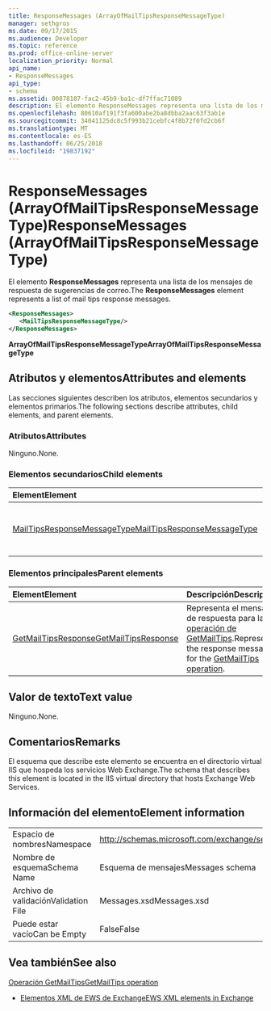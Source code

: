 ```yaml
---
title: ResponseMessages (ArrayOfMailTipsResponseMessageType)
manager: sethgros
ms.date: 09/17/2015
ms.audience: Developer
ms.topic: reference
ms.prod: office-online-server
localization_priority: Normal
api_name:
- ResponseMessages
api_type:
- schema
ms.assetid: 00878187-fac2-45b9-ba1c-df7ffac71089
description: El elemento ResponseMessages representa una lista de los mensajes de respuesta de sugerencias de correo.
ms.openlocfilehash: 80610af191f3fa600abe2ba8dbba2aac63f3ab1e
ms.sourcegitcommit: 34041125dc8c5f993b21cebfc4f8b72f0fd2cb6f
ms.translationtype: MT
ms.contentlocale: es-ES
ms.lasthandoff: 06/25/2018
ms.locfileid: "19837192"
---
```

# <a name="responsemessages-arrayofmailtipsresponsemessagetype"></a><span data-ttu-id="e0d5a-103">ResponseMessages (ArrayOfMailTipsResponseMessageType)</span><span class="sxs-lookup"><span data-stu-id="e0d5a-103">ResponseMessages (ArrayOfMailTipsResponseMessageType)</span></span>

<span data-ttu-id="e0d5a-104">El elemento **ResponseMessages** representa una lista de los mensajes de respuesta de sugerencias de correo.</span><span class="sxs-lookup"><span data-stu-id="e0d5a-104">The **ResponseMessages** element represents a list of mail tips response messages.</span></span> 
  
```XML
<ResponseMessages>
   <MailTipsResponseMessageType/>
</ResponseMessages>
```

 <span data-ttu-id="e0d5a-105">**ArrayOfMailTipsResponseMessageType**</span><span class="sxs-lookup"><span data-stu-id="e0d5a-105">**ArrayOfMailTipsResponseMessageType**</span></span>
## <a name="attributes-and-elements"></a><span data-ttu-id="e0d5a-106">Atributos y elementos</span><span class="sxs-lookup"><span data-stu-id="e0d5a-106">Attributes and elements</span></span>

<span data-ttu-id="e0d5a-107">Las secciones siguientes describen los atributos, elementos secundarios y elementos primarios.</span><span class="sxs-lookup"><span data-stu-id="e0d5a-107">The following sections describe attributes, child elements, and parent elements.</span></span>
  
### <a name="attributes"></a><span data-ttu-id="e0d5a-108">Atributos</span><span class="sxs-lookup"><span data-stu-id="e0d5a-108">Attributes</span></span>

<span data-ttu-id="e0d5a-109">Ninguno.</span><span class="sxs-lookup"><span data-stu-id="e0d5a-109">None.</span></span>
  
### <a name="child-elements"></a><span data-ttu-id="e0d5a-110">Elementos secundarios</span><span class="sxs-lookup"><span data-stu-id="e0d5a-110">Child elements</span></span>

|<span data-ttu-id="e0d5a-111">**Element**</span><span class="sxs-lookup"><span data-stu-id="e0d5a-111">**Element**</span></span>|<span data-ttu-id="e0d5a-112">**Descripción**</span><span class="sxs-lookup"><span data-stu-id="e0d5a-112">**Description**</span></span>|
|:-----|:-----|
|[<span data-ttu-id="e0d5a-113">MailTipsResponseMessageType</span><span class="sxs-lookup"><span data-stu-id="e0d5a-113">MailTipsResponseMessageType</span></span>](mailtipsresponsemessagetype.md) <br/> |<span data-ttu-id="e0d5a-114">Representa la configuración de sugerencias de correo.</span><span class="sxs-lookup"><span data-stu-id="e0d5a-114">Represents mail tips settings.</span></span>  <br/> |
   
### <a name="parent-elements"></a><span data-ttu-id="e0d5a-115">Elementos principales</span><span class="sxs-lookup"><span data-stu-id="e0d5a-115">Parent elements</span></span>

|<span data-ttu-id="e0d5a-116">**Element**</span><span class="sxs-lookup"><span data-stu-id="e0d5a-116">**Element**</span></span>|<span data-ttu-id="e0d5a-117">**Descripción**</span><span class="sxs-lookup"><span data-stu-id="e0d5a-117">**Description**</span></span>|
|:-----|:-----|
|[<span data-ttu-id="e0d5a-118">GetMailTipsResponse</span><span class="sxs-lookup"><span data-stu-id="e0d5a-118">GetMailTipsResponse</span></span>](getmailtipsresponse.md) <br/> |<span data-ttu-id="e0d5a-119">Representa el mensaje de respuesta para la [operación de GetMailTips](getmailtips-operation.md).</span><span class="sxs-lookup"><span data-stu-id="e0d5a-119">Represents the response message for the [GetMailTips operation](getmailtips-operation.md).</span></span>  <br/> |
   
## <a name="text-value"></a><span data-ttu-id="e0d5a-120">Valor de texto</span><span class="sxs-lookup"><span data-stu-id="e0d5a-120">Text value</span></span>

<span data-ttu-id="e0d5a-121">Ninguno.</span><span class="sxs-lookup"><span data-stu-id="e0d5a-121">None.</span></span>
  
## <a name="remarks"></a><span data-ttu-id="e0d5a-122">Comentarios</span><span class="sxs-lookup"><span data-stu-id="e0d5a-122">Remarks</span></span>

<span data-ttu-id="e0d5a-123">El esquema que describe este elemento se encuentra en el directorio virtual IIS que hospeda los servicios Web Exchange.</span><span class="sxs-lookup"><span data-stu-id="e0d5a-123">The schema that describes this element is located in the IIS virtual directory that hosts Exchange Web Services.</span></span>
  
## <a name="element-information"></a><span data-ttu-id="e0d5a-124">Información del elemento</span><span class="sxs-lookup"><span data-stu-id="e0d5a-124">Element information</span></span>

|||
|:-----|:-----|
|<span data-ttu-id="e0d5a-125">Espacio de nombres</span><span class="sxs-lookup"><span data-stu-id="e0d5a-125">Namespace</span></span>  <br/> |http://schemas.microsoft.com/exchange/services/2006/messages  <br/> |
|<span data-ttu-id="e0d5a-126">Nombre de esquema</span><span class="sxs-lookup"><span data-stu-id="e0d5a-126">Schema Name</span></span>  <br/> |<span data-ttu-id="e0d5a-127">Esquema de mensajes</span><span class="sxs-lookup"><span data-stu-id="e0d5a-127">Messages schema</span></span>  <br/> |
|<span data-ttu-id="e0d5a-128">Archivo de validación</span><span class="sxs-lookup"><span data-stu-id="e0d5a-128">Validation File</span></span>  <br/> |<span data-ttu-id="e0d5a-129">Messages.xsd</span><span class="sxs-lookup"><span data-stu-id="e0d5a-129">Messages.xsd</span></span>  <br/> |
|<span data-ttu-id="e0d5a-130">Puede estar vacío</span><span class="sxs-lookup"><span data-stu-id="e0d5a-130">Can be Empty</span></span>  <br/> |<span data-ttu-id="e0d5a-131">False</span><span class="sxs-lookup"><span data-stu-id="e0d5a-131">False</span></span>  <br/> |
   
## <a name="see-also"></a><span data-ttu-id="e0d5a-132">Vea también</span><span class="sxs-lookup"><span data-stu-id="e0d5a-132">See also</span></span>



[<span data-ttu-id="e0d5a-133">Operación GetMailTips</span><span class="sxs-lookup"><span data-stu-id="e0d5a-133">GetMailTips operation</span></span>](getmailtips-operation.md)


- [<span data-ttu-id="e0d5a-134">Elementos XML de EWS de Exchange</span><span class="sxs-lookup"><span data-stu-id="e0d5a-134">EWS XML elements in Exchange</span></span>](ews-xml-elements-in-exchange.md)

